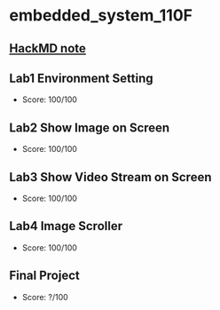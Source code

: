 # embedded_system_110F
## [HackMD note](https://hackmd.io/ZdXl2wa2Tay7alBKBdZ6FA)
## Lab1 Environment Setting
- Score: 100/100
## Lab2 Show Image on Screen
- Score: 100/100
## Lab3 Show Video Stream on Screen
- Score: 100/100
## Lab4 Image Scroller
- Score: 100/100
## Final Project
- Score: ?/100

